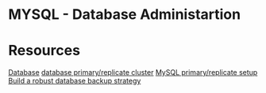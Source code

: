 # MYSQL - Database Administartion

# Resources
[Database](https://alx-intranet.hbtn.io/rltoken/Bi534S5urrx_MObbFiDlcg)
[database primary/replicate cluster](https://alx-intranet.hbtn.io/rltoken/0NUxqbrwFKZxBvPKReXe3Q)
[MySQL primary/replicate setup](https://alx-intranet.hbtn.io/rltoken/6ufPnETrZhEjXny0KS9fMA)
[Build a robust database backup strategy](https://alx-intranet.hbtn.io/rltoken/Gbn8xPyGp9ACiFUMZJR4sw)


